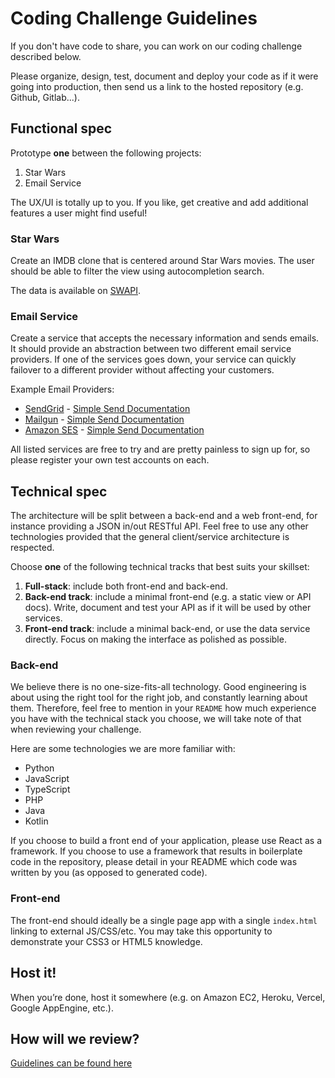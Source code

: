 Coding Challenge Guidelines
===========================

If you don't have code to share, you can work on our coding challenge described
below.

Please organize, design, test, document and deploy your code as if it were
going into production, then send us a link to the hosted repository (e.g.
Github, Gitlab...).

Functional spec
---------------

Prototype **one** between the following projects:

1. Star Wars
2. Email Service

The UX/UI is totally up to you. If you like, get creative and add additional
features a user might find useful!

### Star Wars

Create an IMDB clone that is centered around Star Wars movies. The user should be able to filter the view using autocompletion
search.

The data is available on [SWAPI](https://swapi.dev/).

### Email Service

Create a service that accepts the necessary information and sends emails. It
should provide an abstraction between two different email service providers.
If one of the services goes down, your service can quickly failover to
a different provider without affecting your customers.

Example Email Providers:

* [SendGrid](https://sendgrid.com/user/signup) - [Simple Send Documentation](https://sendgrid.com/docs/API_Reference/Web_API/mail.html)
* [Mailgun](http://www.mailgun.com) - [Simple Send Documentation](http://documentation.mailgun.com/quickstart.html#sending-messages)
* [Amazon SES](http://aws.amazon.com/ses/) - [Simple Send Documentation](http://docs.aws.amazon.com/ses/latest/APIReference/API_SendEmail.html)

All listed services are free to try and are pretty painless to sign up for, so
please register your own test accounts on each.

Technical spec
--------------

The architecture will be split between a back-end and a web front-end, for
instance providing a JSON in/out RESTful API. Feel free to use any other
technologies provided that the general client/service architecture is
respected.

Choose **one** of the following technical tracks that best suits your skillset:

1. **Full-stack**: include both front-end and back-end.
2. **Back-end track**: include a minimal front-end (e.g. a static view or API
   docs). Write, document and test your API as if it will be used by other
   services.
3. **Front-end track**: include a minimal back-end, or use the data service
   directly. Focus on making the interface as polished as possible.

### Back-end

We believe there is no one-size-fits-all technology. Good engineering is about
using the right tool for the right job, and constantly learning about them.
Therefore, feel free to mention in your `README` how much experience you have
with the technical stack you choose, we will take note of that when reviewing
your challenge.

Here are some technologies we are more familiar with:

* Python
* JavaScript
* TypeScript
* PHP
* Java
* Kotlin

If you choose to build a front end of your application, please use React as a framework. 
If you choose to use a framework that results in boilerplate code in the repository, 
please detail in your README which code was written by you (as opposed to generated code).

### Front-end

The front-end should ideally be a single page app with a single `index.html`
linking to external JS/CSS/etc. You may take this opportunity to demonstrate
your CSS3 or HTML5 knowledge.

Host it!
--------

When you’re done, host it somewhere (e.g. on Amazon EC2, Heroku, Vercel, Google AppEngine, etc.).

How will we review?
-------------------

[Guidelines can be found here](https://github.com/uber/coding-challenge-tools/blob/master/README.md)